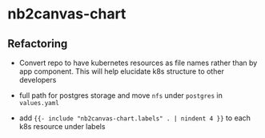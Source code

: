 # nb2canvas-chart

## Refactoring

- Convert repo to have kubernetes resources as file names rather than by app component. This will help elucidate k8s structure to other developers

- full path for postgres storage and move `nfs` under `postgres` in `values.yaml`

- add `{{- include "nb2canvas-chart.labels" . | nindent 4 }}` to each k8s resource under labels
